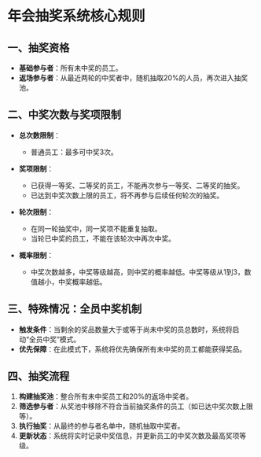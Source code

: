 # 年会抽奖系统核心规则

## 一、抽奖资格

- **基础参与者**：所有未中奖的员工。
- **返场参与者**：从最近两轮的中奖者中，随机抽取20%的人员，再次进入抽奖池。

## 二、中奖次数与奖项限制

- **总次数限制**：
  - 普通员工：最多可中奖3次。

- **奖项限制**：
  - 已获得一等奖、二等奖的员工，不能再次参与一等奖、二等奖的抽奖。
  - 已达到中奖次数上限的员工，将不再参与后续任何轮次的抽奖。

- **轮次限制**：
  - 在同一轮抽奖中，同一奖项不能重复抽取。
  - 当轮已中奖的员工，不能在该轮次中再次中奖。
- **概率限制**：
  - 中奖次数越多，中奖等级越高，则中奖的概率越低。中奖等级从1到3，数值越小，中奖概率越低。

## 三、特殊情况：全员中奖机制

- **触发条件**：当剩余的奖品数量大于或等于尚未中奖的员总数时，系统将启动“全员中奖”模式。
- **优先保障**：在此模式下，系统将优先确保所有未中奖的员工都能获得奖品。

## 四、抽奖流程

1. **构建抽奖池**：整合所有未中奖员工和20%的返场中奖者。
2. **筛选参与者**：从奖池中移除不符合当前抽奖条件的员工（如已达中奖次数上限等）。
3. **执行抽奖**：从最终的参与者名单中，随机抽取中奖者。
4. **更新状态**：系统将实时记录中奖信息，并更新员工的中奖次数及最高奖项等级。